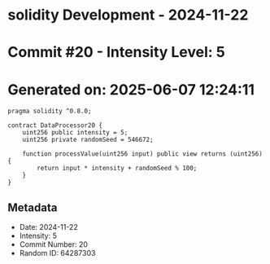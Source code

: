 ﻿# solidity Development - 2024-11-22
# Commit #20 - Intensity Level: 5
# Generated on: 2025-06-07 12:24:11
```solidity
pragma solidity ^0.8.0;

contract DataProcessor20 {
    uint256 public intensity = 5;
    uint256 private randomSeed = 546672;

    function processValue(uint256 input) public view returns (uint256) {
        return input * intensity + randomSeed % 100;
    }
}
```
## Metadata
- Date: 2024-11-22
- Intensity: 5
- Commit Number: 20
- Random ID: 64287303
